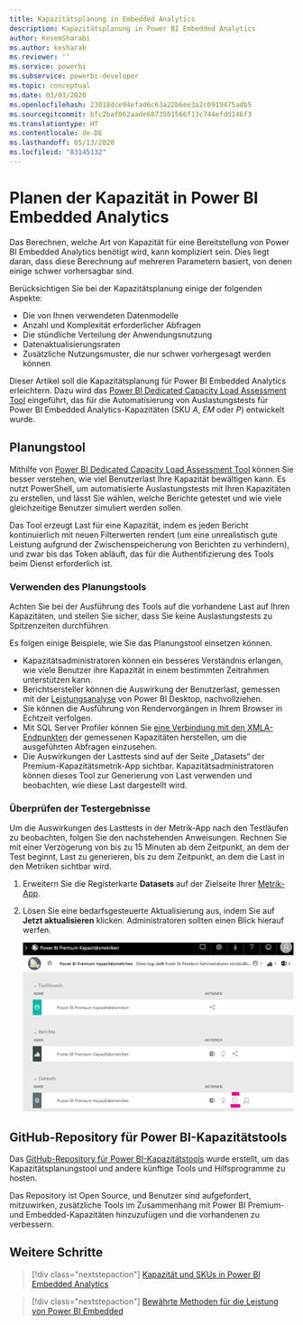 ```yaml
---
title: Kapazitätsplanung in Embedded Analytics
description: Kapazitätsplanung in Power BI Embedded Analytics
author: KesemSharabi
ms.author: kesharab
ms.reviewer: ''
ms.service: powerbi
ms.subservice: powerbi-developer
ms.topic: conceptual
ms.date: 03/03/2020
ms.openlocfilehash: 23018dce94efad6c63a22b6ee3a2c0919475adb5
ms.sourcegitcommit: bfc2baf862aade6873501566f13c744efdd146f3
ms.translationtype: HT
ms.contentlocale: de-DE
ms.lasthandoff: 05/13/2020
ms.locfileid: "83145132"
---
```

# <a name="capacity-planning-in-power-bi-embedded-analytics"></a>Planen der Kapazität in Power BI Embedded Analytics

Das Berechnen, welche Art von Kapazität für eine Bereitstellung von Power BI Embedded Analytics benötigt wird, kann kompliziert sein. Dies liegt daran, dass diese Berechnung auf mehreren Parametern basiert, von denen einige schwer vorhersagbar sind.

Berücksichtigen Sie bei der Kapazitätsplanung einige der folgenden Aspekte:

* Die von Ihnen verwendeten Datenmodelle
* Anzahl und Komplexität erforderlicher Abfragen
* Die stündliche Verteilung der Anwendungsnutzung
* Datenaktualisierungsraten
* Zusätzliche Nutzungsmuster, die nur schwer vorhergesagt werden können

Dieser Artikel soll die Kapazitätsplanung für Power BI Embedded Analytics erleichtern. Dazu wird das [Power BI Dedicated Capacity Load Assessment Tool](https://github.com/microsoft/PowerBI-Tools-For-Capacities/tree/master/LoadTestingPowerShellTool/) eingeführt, das für die Automatisierung von Auslastungstests für Power BI Embedded Analytics-Kapazitäten (SKU *A*, *EM* oder *P*) entwickelt wurde.

## <a name="planning-tool"></a>Planungstool

 Mithilfe von [Power BI Dedicated Capacity Load Assessment Tool](https://github.com/microsoft/PowerBI-Tools-For-Capacities/tree/master/LoadTestingPowerShellTool/) können Sie besser verstehen, wie viel Benutzerlast Ihre Kapazität bewältigen kann. Es nutzt PowerShell, um automatisierte Auslastungstests mit Ihren Kapazitäten zu erstellen, und lässt Sie wählen, welche Berichte getestet und wie viele gleichzeitige Benutzer simuliert werden sollen.

Das Tool erzeugt Last für eine Kapazität, indem es jeden Bericht kontinuierlich mit neuen Filterwerten rendert (um eine unrealistisch gute Leistung aufgrund der Zwischenspeicherung von Berichten zu verhindern), und zwar bis das Token abläuft, das für die Authentifizierung des Tools beim Dienst erforderlich ist.

### <a name="using-the-planning-tool"></a>Verwenden des Planungstools

Achten Sie bei der Ausführung des Tools auf die vorhandene Last auf Ihren Kapazitäten, und stellen Sie sicher, dass Sie keine Auslastungstests zu Spitzenzeiten durchführen.

Es folgen einige Beispiele, wie Sie das Planungstool einsetzen können.

* Kapazitätsadministratoren können ein besseres Verständnis erlangen, wie viele Benutzer ihre Kapazität in einem bestimmten Zeitrahmen unterstützen kann.
* Berichtsersteller können die Auswirkung der Benutzerlast, gemessen mit der [Leistungsanalyse](https://docs.microsoft.com/power-bi/desktop-performance-analyzer) von Power BI Desktop, nachvollziehen.
* Sie können die Ausführung von Rendervorgängen in Ihrem Browser in Echtzeit verfolgen.
* Mit SQL Server Profiler können Sie [eine Verbindung mit den XMLA-Endpunkten](https://powerbi.microsoft.com/blog/power-bi-open-platform-connectivity-with-xmla-endpoints-public-preview/) der gemessenen Kapazitäten herstellen, um die ausgeführten Abfragen einzusehen.
* Die Auswirkungen der Lasttests sind auf der Seite „Datasets“ der Premium-Kapazitätsmetrik-App sichtbar. Kapazitätsadministratoren können dieses Tool zur Generierung von Last verwenden und beobachten, wie diese Last dargestellt wird.

### <a name="reviewing-the-test-results"></a>Überprüfen der Testergebnisse

Um die Auswirkungen des Lasttests in der Metrik-App nach den Testläufen zu beobachten, folgen Sie den nachstehenden Anweisungen. Rechnen Sie mit einer Verzögerung von bis zu 15 Minuten ab dem Zeitpunkt, an dem der Test beginnt, Last zu generieren, bis zu dem Zeitpunkt, an dem die Last in den Metriken sichtbar wird.

1. Erweitern Sie die Registerkarte **Datasets** auf der Zielseite Ihrer [Metrik-App](../../admin/service-admin-premium-monitor-capacity.md).
2. Lösen Sie eine bedarfsgesteuerte Aktualisierung aus, indem Sie auf **Jetzt aktualisieren** klicken. Administratoren sollten einen Blick hierauf werfen.

    ![Power BI Premium-Kapazitätsmetriken](media/embedded-capacity-planning/embedded-capacity-planning.png)

## <a name="power-bi-capacity-tools-github-repository"></a>GitHub-Repository für Power BI-Kapazitätstools

Das [GitHub-Repository für Power BI-Kapazitätstools](https://github.com/microsoft/PowerBI-Tools-For-Capacities) wurde erstellt, um das Kapazitätsplanungstool und andere künftige Tools und Hilfsprogramme zu hosten.

Das Repository ist Open Source, und Benutzer sind aufgefordert, mitzuwirken, zusätzliche Tools im Zusammenhang mit Power BI Premium- und Embedded-Kapazitäten hinzuzufügen und die vorhandenen zu verbessern.

## <a name="next-steps"></a>Weitere Schritte

> [!div class="nextstepaction"]
>[Kapazität und SKUs in Power BI Embedded Analytics](embedded-capacity.md)

> [!div class="nextstepaction"]
>[Bewährte Methoden für die Leistung von Power BI Embedded](embedded-performance-best-practices.md)